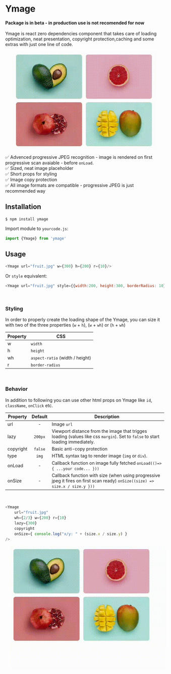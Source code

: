 # Ymage

**Package is in beta - in production use is not recomended for now**
<br/><br/>
Ymage is react zero dependencies component that takes care of loading optimization, neat presentation, copyright protection,caching and some extras with just one line of code.



<p align="center">
<img align="center" width="456" height="312" style="margin: 0 1rem" src="./assets/out.gif" >
</p>

✅ Advenced progressive JPEG recognition - image is rendered on first progressive scan avaiable - before `onLoad`.  <br/>
✅ Sized, neat image placeholder<br/>
✅ Short props for styling<br/>
✅ Image copy protection<br/>
✅ All image  formats are compatible - progressive JPEG is just recommended way<br/>




## Installation


```shell
$ npm install ymage
```

Import module to `yourcode.js`:
```JavaScript
import {Ymage} from 'ymage'
```

## Usage


```JavaScript
<Ymage url="fruit.jpg" w={300} h={200} r={10}/>
```

Or `style` equivalent:

```JavaScript
<Ymage url="fruit.jpg" style={{width:200, height:300, borderRadius: 10}}/>
```

<br/>



### Styling
In order to properly create the loading shape of the Ymage, you can size it with two of the three properties (`w` + `h`), (`w` + `wh`) or (`h` + `wh`)

|Property|CSS|
|-|-|
|w|`width`|
|h|`height`|
|wh|`aspect-ratio` (width / height)|
|r|`border-radius`|

<br/>

### Behavior
In addition to following you can use other html props on Ymage like `id`, `className`, `onClick` etc.

|Property|Default|Description|
|-|:-:|-|
|url| - |Image `url`|
|lazy| `200px` | Viewport distance from the image that trigges loading (values like css `margin`). Set to `false` to start loading immediately.|
|copyright|`false`|Basic anti-copy protection|
|type|`img`|HTML syntax tag to render image (`img` or `div`).|
|onLoad| - | Callback function on image fully fetched `onLoad(()=>{ ...your code... }))`|
|onSize| - | Callback function with size (when using progressive jpeg it fires on first scan ready) `onSize((size) => size.x / size.y }))`|


<br/>

```JavaScript
<Ymage 
	url="fruit.jpg" 
	wh={2/3} w={200} r={10} 
	lazy={300}
	copyright 
	onSize={ console.log("x/y: " + (size.x / size.y) } 
/>
```

<p align="center">
<img align="center" width="496" height="392" style="margin: 0 1rem" src="./assets/copy.gif" >
</p>
<br/>

